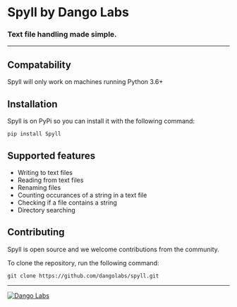 # Spyll by Dango Labs
### Text file handling made simple.
---
## Compatability
Spyll will only work on machines running Python 3.6+

## Installation
Spyll is on PyPi so you can install it with the following command:

`pip install Spyll`

## Supported features
* Writing to text files
* Reading from text files
* Renaming files
* Counting occurances of a string in a text file
* Checking if a file contains a string
* Directory searching

## Contributing
Spyll is open source and we welcome contributions from the community.

To clone the repository, run the following command:

`git clone https://github.com/dangolabs/spyll.git`

---

[![Dango Labs](https://dangolabs.com/content/logo/PNG/dangolabs-1000.png)](https://dangolabs.com)
